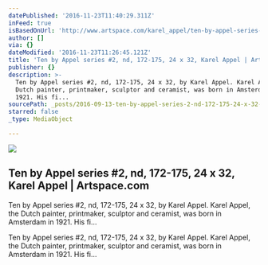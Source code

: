 ```yaml
---
datePublished: '2016-11-23T11:40:29.311Z'
inFeed: true
isBasedOnUrl: 'http://www.artspace.com/karel_appel/ten-by-appel-series-2-nd-172-175-24-x-32'
author: []
via: {}
dateModified: '2016-11-23T11:26:45.121Z'
title: 'Ten by Appel series #2, nd, 172-175, 24 x 32, Karel Appel | Artspace.com'
publisher: {}
description: >-
  Ten by Appel series #2, nd, 172-175, 24 x 32, by Karel Appel. Karel Appel, the
  Dutch painter, printmaker, sculptor and ceramist, was born in Amsterdam in
  1921. His fi...
sourcePath: _posts/2016-09-13-ten-by-appel-series-2-nd-172-175-24-x-32-karel-appel-or.md
starred: false
_type: MediaObject

---
```

<article style=""><img src="https://imgflo.herokuapp.com/graph/2b2431f8e7ba7b0/d6327bd1ef7e7b6cfd448e6f2ef08b55/croprotate.jpg?cropheight=239&amp;cropwidth=304&amp;degrees=0&amp;input=http%3A%2F%2Fd5wt70d4gnm1t.cloudfront.net%2Fmedia%2Fa-s%2Fartworks%2Fkarel-appel%2F27212-690494509755%2Fkarel-appel-ten-by-appel-series-2-nd-172-175-24-x-32-320x240.jpg&amp;x=8&amp;y=0" /><h1>Ten by Appel series #2, nd, 172-175, 24 x 32, Karel Appel | Artspace.com</h1><p>Ten by Appel series #2, nd, 172-175, 24 x 32, by Karel Appel. Karel Appel, the Dutch painter, printmaker, sculptor and ceramist, was born in Amsterdam in 1921. His fi...</p></article>

Ten by Appel series \#2, nd, 172-175, 24 x 32, by Karel Appel. Karel Appel, the Dutch painter, printmaker, sculptor and ceramist, was born in Amsterdam in 1921\. His fi...